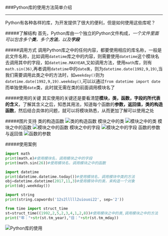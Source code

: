 ###Python库的使用方法简单介绍
***
Python有各种各样的库，为开发提供了很大的便利，但是如何使用这些库呢？

#####了解结构
首先，Python库由一个独立的Python文件构成，*一个文件里面可以包含多个**类**，多个**方法**，以及**字段***



#####调用方式
调用Python库之中的任何内容，都要使用相应的库名称，一般是此文件名称，比如调用`datetime`库之中的内容，则需要使用`datetime`这个模块名去调用其中的字段，如`datetime.MAXYEAR`,又如调用方法，使用`math`库，则有`math.sin(36)`,再者调用`datetime`中的`date类`，则为`datetime.date(1992,9,19)`,当我们需要调用此类之中的方法时，如`weekday()`则为`datetime.date(1992,9,19).weekday()`,可以以通过`from datetime import date`而单独使用`date`类，此时就无需在类的前面调用模块名了


#####使用的关键
其实使用的关键还是要看清楚**模块，类，函数，字段的所代表的含义**，了解其含义之后，知悉其用法，知道每个函数的**参数，返回值，类的构造函数**，然后结合具体的问题，就可以将模块熟悉，从而更加了解可以使用之处



#####图片支持
类的构造函数
![类的构造函数](http://images.cnblogs.com/cnblogs_com/prayjourney/1041349/o_%e7%b1%bb%e7%9a%84%e6%9e%84%e9%80%a0%e5%87%bd%e6%95%b0.png)
模块之中的类
![模块之中的类](http://images.cnblogs.com/cnblogs_com/prayjourney/1041349/o_%e6%a8%a1%e5%9d%97%e4%b9%8b%e4%b8%ad%e7%9a%84%e7%b1%bb.png)
模块之中的函数
![模块之中的函数](http://images.cnblogs.com/cnblogs_com/prayjourney/1041349/o_%e6%a8%a1%e5%9d%97%e4%b9%8b%e4%b8%ad%e7%9a%84%e5%87%bd%e6%95%b0.png)
模块之中的字段
![模块之中的字段](http://images.cnblogs.com/cnblogs_com/prayjourney/1041349/o_%e6%a8%a1%e5%9d%97%e4%b9%8b%e4%b8%ad%e7%9a%84%e5%ad%97%e6%ae%b5.png)
函数的参数与返回值
![函数的参数](http://images.cnblogs.com/cnblogs_com/prayjourney/1041349/o_%e5%87%bd%e6%95%b0%e7%9a%84%e5%8f%82%e6%95%b0.png)



#####使用案例
```python
import math
print(math.e)#使用模块名，调用模块之中的字段
print(math.sin(26))#使用模块名，调用模块之中的函数

import datetime
print(datetime.datetime.today())#使用模块名，调用模块中类的方法
obj=datetime.datetime(2017,11,3)#使用模块中的类，来构造一个对象
print(obj.weekday())

import string
print(string.capwords('12s2lllll2uiouoi22', sep='2'))

from time import struct_time
st=struct_time((1992,2,5,2,3,4,1,2,8))#使用模块之中的类,调用模块之中的方法
print("年："+str(st.tm_year),"日："+str(st.tm_mday))
```
![Python库的使用](http://images.cnblogs.com/cnblogs_com/prayjourney/1041349/o_Python%e5%ba%93%e7%9a%84%e4%bd%bf%e7%94%a8.png)
